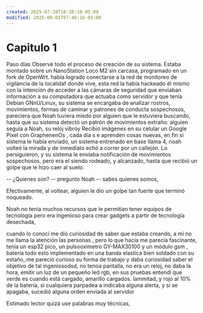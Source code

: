 ```yaml
---
created: 2025-07-20T10:38:10-05:00
modified: 2025-08-01T07:46:16-05:00
---
```


# Capitulo 1

Paso días Observé todo el proceso de creación de su sistema. Estaba montado sobre un NanoStation Loco M2 sin carcasa, programado en un fork de OpenWrt. había logrado conectarse a la red de monitoreo de vigilancia de la localidaf donde vive, esta red la había hackeado él mismo con la intención de acceder a las cámaras de seguridad que enviaban información a su computadora que actuaba como servidor y que tenía Debían GNnU/Linux, su sistema  se encargaba de analizar rostros, movimientos, formas de caminar y patrones de conducta sospechosos, pareciera que Noah tuviera miedo por alguien que le estuviera buscando, hasta que su sistema detectó un patrón de movimientos extraño: 
alguien seguía a Noah, su reloj vibróy Recibió imágenes en su celular un Google Pixel con GraphenenOs , cada día s e aprenden cosas nuevas, en fin si sistema le había enviado, un sistema entrenado en base llama 4, noah volteó la mirada y de inmediato echó a correr por un callejón. Lo persiguieron, y su sistema le enviaba notificación de movimientos sospechosos, pero era el siendo rodeado, y alcanzado, hasta que recibió un golpe que le hizo caer al suelo.

-- ¿Quienes son? -- pregunto Noah
-- sabes quienes somos, 


Efectivamente, al voltear, alguien le dio un golpe tan fuerte que terminó noqueado.

Noah no tenía muchos recursos que le permitían tener equipos de tecnología pero era ingenioso para crear gadgets a partir de tecnología desechada,

cuando lo conocí me dió curiosidad de saber que estaba creando, a mí no me llama la atención las personas , pero lo que hacía me parecía fascinante, tenía un esp32 pico, un pulsooximetro GY-MAX30100 y un módulo gsm , batería todo esto implementado en una banda elastica bien soldado con su estaño,.me pareció curioso su forma de trabajo y daba curiosidad saber el objetivo de tal ingeniosodsd, no tenoa pantalla, no era un reloj, no daba la hora, emitir un luz de un pequeño led rgb, en sus pruebas entendí que verde es cuando está cargado, amarillo cargados. lammitad, y rojo al 10% de la batería,
si cualquiera parpadea a indicaba alguna alerta, y si se apagaba, sucedió alguna orden enviada al servidor 


Estimado lector quizá use palabras muy técnicas,
